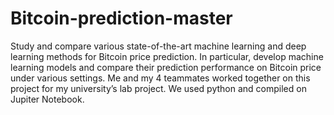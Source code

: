 # Bitcoin-prediction-master

Study and compare various state-of-the-art machine learning and deep learning methods for Bitcoin price prediction. In particular, develop machine learning models and compare their prediction performance on Bitcoin price under various settings.
Me and my 4 teammates worked together on this project for my university’s lab project. We used python and compiled on Jupiter Notebook. 
